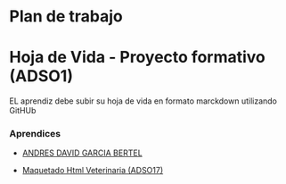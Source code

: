 # Plan de trabajo

# Hoja de Vida - Proyecto formativo (ADSO1)

EL aprendiz debe subir su hoja de vida en formato marckdown utilizando GitHUb

### Aprendices

- [ANDRES DAVID GARCIA BERTEL]()

- [Maquetado Html Veterinaria (ADSO17)](ADSO17/readme.md)

